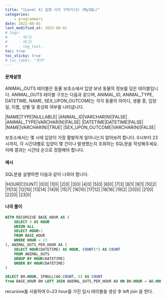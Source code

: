 ```yaml
---
title: "[Level 4] 입양 시각 구하기(2) (MySQL)"
categories: 
    - programmers
date: 2022-08-01
last_modified_at: 2022-08-01
# tags:
#     - 태그1
#     - 태그2
#     - tag_test..
toc: true
toc_sticky: true
# toc_label: "목차"
---
```

#### **문제설명**
ANIMAL_OUTS 테이블은 동물 보호소에서 입양 보낸 동물의 정보를 담은 테이블입니다. ANIMAL_OUTS 테이블 구조는 다음과 같으며, ANIMAL_ID, ANIMAL_TYPE, DATETIME, NAME, SEX_UPON_OUTCOME는 각각 동물의 아이디, 생물 종, 입양일, 이름, 성별 및 중성화 여부를 나타냅니다.

|NAME|TYPE|NULLABLE|
|ANIMAL_ID|VARCHAR(N)|FALSE|
|ANIMAL_TYPE|VARCHAR(N)|FALSE|
|DATETIME|DATETIME|FALSE|
|NAME|VARCHAR(N)|TRUE|
|SEX_UPON_OUTCOME|VARCHAR(N)|FALSE|


보호소에서는 몇 시에 입양이 가장 활발하게 일어나는지 알아보려 합니다. 0시부터 23시까지, 각 시간대별로 입양이 몇 건이나 발생했는지 조회하는 SQL문을 작성해주세요. 이때 결과는 시간대 순으로 정렬해야 합니다.

#### **예시**

SQL문을 실행하면 다음과 같이 나와야 합니다.

|HOUR|COUNT|
|0|0|
|1|0|
|2|0|
|3|0|
|4|0|
|5|0|
|6|0|
|7|3|
|8|1|
|9|1|
|10|2|
|11|13|
|12|10|
|13|14|
|14|9|
|15|7|
|16|10|
|17|12|
|18|16|
|19|2|
|20|0|
|21|0|
|22|0|
|23|0|

#### **나의 풀이**
```sql
WITH RECURSIVE BASE_HOUR AS (
    SELECT 0 AS HOUR
    UNION ALL
    SELECT HOUR+1
    FROM BASE_HOUR 
    WHERE HOUR < 23
), ANIMAL_OUTS_PER_HOUR AS (
    SELECT HOUR(DATETIME) AS HOUR, COUNT(*) AS COUNT
    FROM ANIMAL_OUTS
    GROUP BY HOUR(DATETIME)
    ORDER BY HOUR(DATETIME)
)

SELECT BH.HOUR, IFNULL(AO.COUNT, 0) AS COUNT
from BASE_HOUR BH LEFT JOIN ANIMAL_OUTS_PER_HOUR AO ON BH.HOUR = AO.HOUR
```

recursive를 사용하여 0~23 hour를 가진 임시 테이블을 생성 후 left join 을 한다.